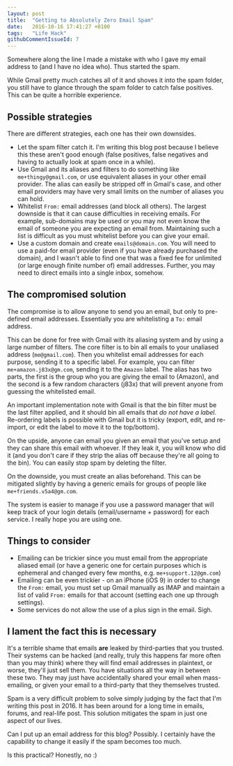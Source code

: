 ```yaml
---
layout: post
title:  "Getting to Absolutely Zero Email Spam"
date:   2016-10-16 17:41:27 +0100
tags:   "Life Hack"
githubCommentIssueId: 7
---
```

Somewhere along the line I made a mistake with who I gave my email address to (and I have no idea who).
Thus started the spam.

While Gmail pretty much catches all of it and shoves it into the spam folder, you still have to glance through the spam folder to catch false positives. This can be quite a horrible experience.

## Possible strategies

There are different strategies, each one has their own downsides.

- Let the spam filter catch it. I'm writing this blog post because I believe this these aren't good enough (false positives, false negatives and having to actually look at spam once in a while).
- Use Gmail and its aliases and filters to do something like `me+thingy@gmail.com`, or use equivalent aliases in your other email provider. The alias can easily be stripped off in Gmail's case, and other email providers may have very small limits on the number of aliases you can hold.
- Whitelist `From:` email addresses (and block all others). The largest downside is that it can cause difficulties in receiving emails. For example, sub-domains may be used or you may not even know the email of someone you are expecting an email from. Maintaining such a list is difficult as you must whitelist before you can give your email.
- Use a custom domain and create `emails@domain.com`. You will need to use a paid-for email provider (even if you have already purchased the domain), and I wasn't able to find one that was a fixed fee for unlimited (or large enough finite number of) email addresses. Further, you may need to direct emails into a single inbox, somehow.

## The compromised solution

The compromise is to allow anyone to send you an email, but only to pre-defined email addresses. Essentially you are whitelisting a `To:` email address.

This can be done for free with Gmail with its aliasing system and by using a large number of filters. The core filter is to bin all emails to your unaliased address (`me@gmail.com`). Then you whitelist email addresses for each purpose, sending it to a specific label. For example, you can filter `me+amazon.j83x@gm.com`, sending it to the `Amazon` label. The alias has two parts, the first is the group who you are giving the email to (Amazon), and the second is a few random characters (j83x) that will prevent anyone from guessing the whitelisted email.

An important implementation note with Gmail is that the bin filter must be the last filter applied, and it should bin all emails that *do not have a label*. Re-ordering labels is possible with Gmail but it is tricky (export, edit, and re-import, or edit the label to move it to the top/bottom).

On the upside, anyone can email you given an email that you've setup and they can share this email with whoever. If they leak it, you will know who did it (and you don't care if they strip the alias off because they're all going to the bin). You can easily stop spam by deleting the filter.

On the downside, you must create an alias beforehand. This can be mitigated slightly by having a generic emails for groups of people like `me+friends.v5a4@gm.com`.

The system is easier to manage if you use a password manager that will keep track of your login details (email/username + password) for each service. I really hope you are using one.

## Things to consider

- Emailing can be trickier since you must email from the appropriate aliased email (or have a generic one for certain purposes which is ephemeral and changed every few months, e.g. `me+support.12@gm.com`)
- Emailing can be even trickier - on an iPhone (iOS 9) in order to change the `From:` email, you must set up Gmail manually as IMAP and maintain a list of valid `From:` emails for that account (setting each one up through settings).
- Some services do not allow the use of a plus sign in the email. Sigh.

## I lament the fact this is necessary

It's a terrible shame that emails **are** leaked by third-parties that you trusted. Their systems can be hacked (and really, truly this happens far more often than you may think) where they will find email addresses in plaintext, or worse, they'll just sell them. You have situations all the way in between these two. They may just have accidentally shared your email when mass-emailing, or given your email to a third-party that they themselves trusted.

Spam is a very difficult problem to solve simply judging by the fact that I'm writing this post in 2016. It has been around for a long time in emails, forums, and real-life post. This solution mitigates the spam in just one aspect of our lives.

Can I put up an email address for this blog? Possibly. I certainly have the capability to change it easily if the spam becomes too much.

Is this practical? Honestly, no :)
